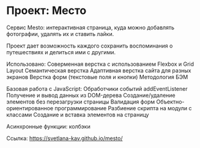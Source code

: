 # Проект: Место

Cервис Mesto: интерактивная страница, куда можно добавлять фотографии, удалять их и ставить лайки.

Проект дает возможность каждого сохранить воспоминания о путешествиях и делиться ими с другими.

Использовано:
Соверменная верстка с использованием Flexbox и Grid Layout
Семантическая верстка
Адаптивная верстка сайта для разных экранов
Верстка форм (текстовые поля и кнопки)
Методология БЭМ

Базовая работа с JavaScript:
Обработчики событий addEventListener
Получение и вывод данных из DOM-дерева
Создание/удаление элементов без перезагрузки страницы
Валидация форм
Объектно-ориентированное программирование
Разбиение скрипта на модули с классами
Создание и вставка элементов на страницу

Асинхронные функции:
колбэки

Ссылка: https://svetlana-kav.github.io/mesto/
